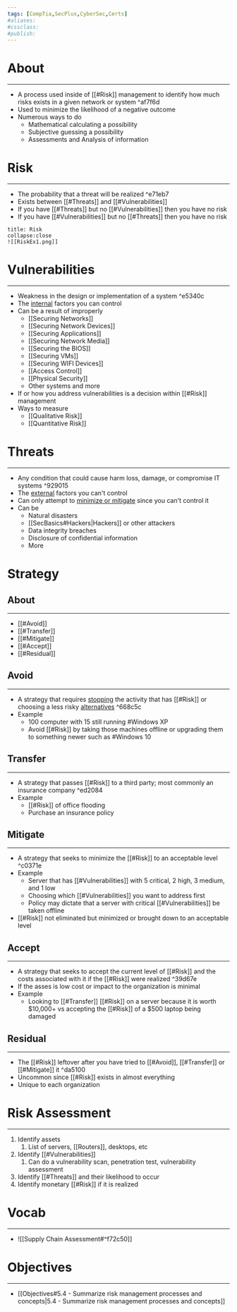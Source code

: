 ```yaml
---
tags: [CompTia,SecPlus,CyberSec,Certs]
#aliases:
#cssclass:
#publish:
---
```


# About
---
- A process used inside of [[#Risk]] management to identify how much risks exists in a given network or system ^af7f6d
- Used to minimize the likelihood of a negative outcome
- Numerous ways to do
	- Mathematical calculating a possibility
	- Subjective guessing a possibility
	- Assessments and Analysis of information

# Risk
---
- The probability that a threat will be realized ^e71eb7
- Exists between [[#Threats]] and [[#Vulnerabilities]]
- If you have [[#Threats]] but no [[#Vulnerabilities]] then you have no risk
- If you have [[#Vulnerabilities]] but no [[#Threats]] then you have no risk

```ad-example
title: Risk
collapse:close
![[RiskEx1.png]]
```

# Vulnerabilities
---
- Weakness in the design or implementation of a system ^e5340c
- The <u>internal</u> factors you can control
- Can be a result of improperly
	- [[Securing Networks]]
	- [[Securing Network Devices]]
	- [[Securing Applications]]
	- [[Securing Network Media]]
	- [[Securing the BIOS]]
	- [[Securing VMs]]
	- [[Securing WIFI Devices]]
	- [[Access Control]]
	- [[Physical Security]]
	- Other systems and more
- If or how you address vulnerabilities is a decision within [[#Risk]] management
- Ways to measure
	- [[Qualitative Risk]]
	- [[Quantitative Risk]]

# Threats
---
- Any condition that could cause harm loss, damage, or compromise IT systems ^929015
- The <u>external</u> factors you can't control
- Can only attempt to <u>minimize or mitigate</u> since you can't control it
- Can be
	- Natural disasters
	- [[SecBasics#Hackers|Hackers]] or other attackers
	- Data integrity breaches
	- Disclosure of confidential information
	- More

# Strategy

## About
---
- [[#Avoid]]
- [[#Transfer]]
- [[#Mitigate]]
- [[#Accept]]
- [[#Residual]]

## Avoid
---
- A strategy that requires <u>stopping</u> the activity that has [[#Risk]] or choosing a less risky <u>alternatives</u> ^668c5c
- Example
	- 100 computer with 15 still running #Windows XP
	- Avoid [[#Risk]] by taking those machines offline or upgrading them to something newer such as #Windows 10

## Transfer
---
- A strategy that passes [[#Risk]] to a third party; most commonly an insurance company ^ed2084
- Example
	- [[#Risk]] of office flooding
	- Purchase an insurance policy

## Mitigate
---
- A strategy that seeks to minimize the [[#Risk]] to an acceptable level ^c0371e
- Example
	- Server that has [[#Vulnerabilities]] with 5 critical, 2 high, 3 medium, and 1 low
	- Choosing which [[#Vulnerabilities]] you want to address first
	- Policy may dictate that a server with critical [[#Vulnerabilities]] be taken offline
- [[#Risk]] not eliminated but minimized or brought down to an acceptable level

## Accept
---
- A strategy that seeks to accept the current level of [[#Risk]] and the costs associated with it if the [[#Risk]] were realized ^39d67e
- If the asses is low cost or impact to the organization is minimal
- Example
	- Looking to [[#Transfer]] [[#Risk]] on a server because it is worth $10,000+ vs accepting the [[#Risk]] of a $500 laptop being damaged

## Residual
---
- The [[#Risk]] leftover after you have tried to [[#Avoid]], [[#Transfer]] or [[#Mitigate]] it ^da5100
- Uncommon since [[#Risk]] exists in almost everything
- Unique to each organization

# Risk Assessment
---
1. Identify assets
	1. List of servers, [[Routers]], desktops, etc
2. Identify [[#Vulnerabilities]]
	1. Can do a vulnerability scan, penetration test, vulnerability assessment
3. Identify [[#Threats]] and their likelihood to occur
4. Identify monetary [[#Risk]] if it is realized

# Vocab
---
- ![[Supply Chain Assessment#^f72c50]]

# Objectives
---
- [[Objectives#5.4 - Summarize risk management processes and concepts|5.4 - Summarize risk management processes and concepts]]